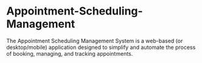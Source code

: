 # Appointment-Scheduling-Management
The Appointment Scheduling Management System is a web-based (or desktop/mobile) application designed to simplify and automate the process of booking, managing, and tracking appointments.
